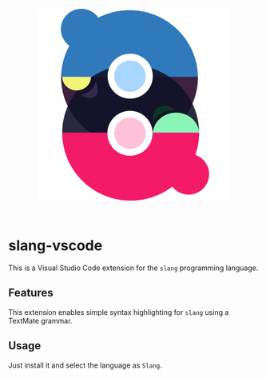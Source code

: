 <p align="center">
    <img src="images/logo_384px.png" />
</p>
<br />


# slang-vscode

This is a Visual Studio Code extension for the `slang` programming language.

## Features

This extension enables simple syntax highlighting for `slang` using a TextMate grammar.

## Usage

Just install it and select the language as `Slang`.
